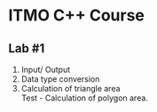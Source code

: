 # ITMO C++ Course

## Lab #1
1. Input/ Output <br>
2. Data type conversion <br>
3. Calculation of triangle area<br>
Test - Calculation of polygon area.
